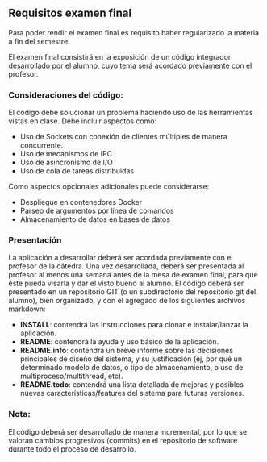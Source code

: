 
## Requisitos examen final

Para poder rendir el examen final es requisito haber regularizado la materia a fin del semestre.

El examen final consistirá en la exposición de un código integrador desarrollado por el alumno, cuyo tema será acordado previamente con el profesor.

### Consideraciones del código:
El código debe solucionar un problema haciendo uso de las herramientas vistas en clase. Debe incluir aspectos como:
* Uso de Sockets con conexión de clientes múltiples de manera concurrente.
* Uso de mecanismos de IPC
* Uso de asincronismo de I/O
* Uso de cola de tareas distribuidas

Como aspectos opcionales adicionales puede considerarse:
* Despliegue en contenedores Docker
* Parseo de argumentos por línea de comandos
* Almacenamiento de datos en bases de datos

### Presentación
La aplicación a desarrollar deberá ser acordada previamente con el profesor de la cátedra.
Una vez desarrollada, deberá ser presentada al profesor al menos una semana antes de la mesa de examen final, para que éste pueda visarla y dar el visto bueno al alumno.
El código deberá ser presentado en un repositorio GIT (o un subdirectorio del repositorio git del alumno), bien organizado, y con el agregado de los siguientes archivos markdown:
* **INSTALL**: contendrá las instrucciones para clonar e instalar/lanzar la aplicación.
* **README**: contendrá la ayuda y uso básico de la aplicación.
* **README.info**: contendrá un breve informe sobre las decisiones principales de diseño del sistema, y su justificación (ej, por qué un determinado modelo de datos, o tipo de almacenamiento, o uso de multiproceso/multithread, etc).
* **README.todo**: contendrá una lista detallada de mejoras y posibles nuevas características/features del sistema para futuras versiones.

### Nota:
El código deberá ser desarrollado de manera incremental, por lo que se valoran cambios progresivos (commits) en el repositorio de software durante todo el proceso de desarrollo.
